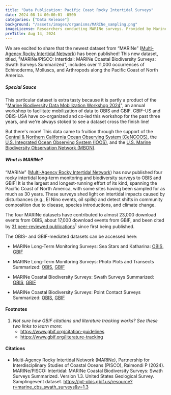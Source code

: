 ```yaml
---
title: "Data Publication: Pacific Coast Rocky Intertidal Surveys" 
date: 2024-08-14 00:00:01 -0500 
categories: ["Data Release"] 
background: "/assets/images/organisms/MARINe_sampling.png"
imageLicense: Researchers conducting MARINe surveys. Provided by Marine Lebrec
preTitle: Aug 14, 2024
---
```


We are excited to share that the newest dataset from “MARINe” ([Multi-Agency Rocky Intertidal Network](https://marine.ucsc.edu/overview/)) has been published! This new dataset, titled, "MARINe/PISCO: Intertidal: MARINe Coastal Biodiversity Surveys: Swath Surveys Summarized", includes over 11,000 occurrences of Echinoderms, Molluscs, and Arthropods along the Pacific Coast of North America.  

##### Special Sauce
This particular dataset is extra tasty because it is partly a product of the "[Marine Biodiversity Data Mobilization Workshop 2024](https://obis.org/2024/06/28/biodiv-mob-workshop-2024/)", an annual workshop to facilitate mobilization of data to OBIS and GBIF. GBIF-US and OBIS-USA have co-organized and co-led this workshop for the past three years, and we're always stoked to see a dataset cross the finish line!

But there's more! This data came to fruition through the support of the [Central & Northern California Ocean Observing System (CeNCOOS)](https://www.cencoos.org/), the [U.S. Integrated Ocean Observing System (IOOS)](https://ioos.noaa.gov/), and the [U.S. Marine Biodiversity Observation Network (MBON)](https://marinebon.org/us-mbon/).

##### What is MARINe?

“MARINe” ([Multi-Agency Rocky Intertidal Network](https://marine.ucsc.edu/overview/)) has now published four rocky intertidal long-term monitoring and biodiversity surveys to OBIS and GBIF! It is the largest and longest-running effort of its kind, spanning the Pacific Coast of North America, with some sites having been sampled for as much as 30 years. These surveys shed light on intertidal impacts caused by disturbances (e.g., El Nino events, oil spills) and detect shifts in community composition due to disease, species introductions, and climate change.

The four MARINe datasets have contributed to almost 23,000 download events from OBIS, about 17,000 download events from GBIF, and been cited by [31 peer-reviewed publications](https://www.gbif.org/resource/search?contentType=literature&gbifDatasetKey=fdcdc447-2032-4edf-9519-0ec89ae1b9c5&gbifDatasetKey=e24dcb47-89f9-4481-a8ac-c38ef26b2865&gbifDatasetKey=58ffefab-20aa-4cec-b0c0-dd7330ed7280&gbifDatasetKey=9608a10c-092d-4885-ac17-fa07d4c7cd8d&peerReview=true)<sup>1</sup> since first being published. 

The OBIS- and GBIF-mediated datasets can be accessed here:

- MARINe Long-Term Monitoring Surveys: Sea Stars and Katharina: [OBIS](https://obis.org/dataset/438b8f02-3421-4b2c-a5b2-5934ab76f47b), [GBIF](https://www.gbif.org/dataset/9608a10c-092d-4885-ac17-fa07d4c7cd8d)

- MARINe Long-Term Monitoring Surveys: Photo Plots and Transects Summarized: [OBIS](https://obis.org/dataset/fbf4cb59-cef3-43be-b0ab-0dbab5f51740), [GBIF](https://www.gbif.org/dataset/e24dcb47-89f9-4481-a8ac-c38ef26b2865)

- MARINe Coastal Biodiversity Surveys: Swath Surveys Summarized: [OBIS](https://obis.org/dataset/30884b6c-e8e1-453c-af20-7ed8318489c6), [GBIF](https://www.gbif.org/dataset/fdcdc447-2032-4edf-9519-0ec89ae1b9c5)

- MARINe Coastal Biodiversity Surveys: Point Contact Surveys Summarized: [OBIS](https://obis.org/dataset/bb638343-bbc9-464d-88d8-18d9ba29ecdd), [GBIF](https://www.gbif.org/dataset/58ffefab-20aa-4cec-b0c0-dd7330ed7280)

#### Footnotes

1. _Not sure how GBIF citations and literature tracking works?  See these two links to learn more:_
	- https://www.gbif.org/citation-guidelines
	- https://www.gbif.org/literature-tracking
	
#### Citations

- Multi-Agency Rocky Intertidal Network (MARINe), Partnership for Interdisciplinary Studies of Coastal Oceans (PISCO), Raimondi P (2024). MARINe/PISCO: Intertidal: MARINe Coastal Biodiversity Surveys: Swath Surveys Summarized. Version 1.3. United States Geological Survey. Samplingevent dataset. https://ipt-obis.gbif.us/resource?r=marine_cbs_swath_surveys&v=1.3
